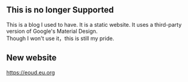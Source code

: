 ## This is no longer Supported

This is a blog I used to have.
It is a static website. 
It uses a third-party version of Google's Material Design.  
Though I won't use it，this is still my pride. 

## New website

https://eoud.eu.org
